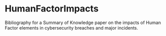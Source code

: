 # HumanFactorImpacts
Bibliography for a Summary of Knowledge paper on the impacts of Human Factor elements in cybersecurity breaches and major incidents.
